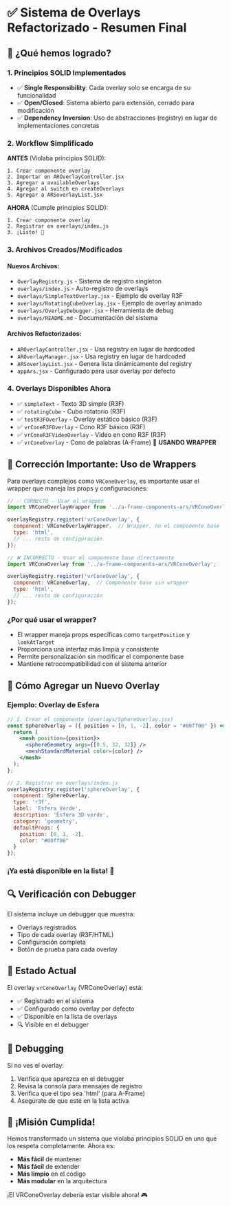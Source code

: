 # ✅ Sistema de Overlays Refactorizado - Resumen Final

## 🎯 ¿Qué hemos logrado?

### 1. **Principios SOLID Implementados**
- ✅ **Single Responsibility**: Cada overlay solo se encarga de su funcionalidad
- ✅ **Open/Closed**: Sistema abierto para extensión, cerrado para modificación
- ✅ **Dependency Inversion**: Uso de abstracciones (registry) en lugar de implementaciones concretas

### 2. **Workflow Simplificado**
**ANTES** (Violaba principios SOLID):
```
1. Crear componente overlay
2. Importar en AROverlayController.jsx
3. Agregar a availableOverlays
4. Agregar al switch en createOverlays
5. Agregar a ARSoverlayList.jsx
```

**AHORA** (Cumple principios SOLID):
```
1. Crear componente overlay
2. Registrar en overlays/index.js
3. ¡Listo! 🎉
```

### 3. **Archivos Creados/Modificados**

#### **Nuevos Archivos:**
- `OverlayRegistry.js` - Sistema de registro singleton
- `overlays/index.js` - Auto-registro de overlays
- `overlays/SimpleTextOverlay.jsx` - Ejemplo de overlay R3F
- `overlays/RotatingCubeOverlay.jsx` - Ejemplo de overlay animado
- `overlays/OverlayDebugger.jsx` - Herramienta de debug
- `overlays/README.md` - Documentación del sistema

#### **Archivos Refactorizados:**
- `AROverlayController.jsx` - Usa registry en lugar de hardcoded
- `AROverlayManager.jsx` - Usa registry en lugar de hardcoded
- `ARSoverlayList.jsx` - Genera lista dinámicamente del registry
- `appArs.jsx` - Configurado para usar overlay por defecto

### 4. **Overlays Disponibles Ahora**
- ✅ `simpleText` - Texto 3D simple (R3F)
- ✅ `rotatingCube` - Cubo rotatorio (R3F)
- ✅ `testR3FOverlay` - Overlay estático básico (R3F)
- ✅ `vrConeR3FOverlay` - Cono R3F básico (R3F)
- ✅ `vrConeR3FVideoOverlay` - Video en cono R3F (R3F)
- ✅ `vrConeOverlay` - Cono de palabras (A-Frame) 🎯 **USANDO WRAPPER**

## 🔧 Corrección Importante: Uso de Wrappers

Para overlays complejos como `VRConeOverlay`, es importante usar el wrapper que maneja las props y configuraciones:

```javascript
// ✅ CORRECTO - Usar el wrapper
import VRConeOverlayWrapper from '../a-frame-components-ars/VRConeOverlayWrapper';

overlayRegistry.register('vrConeOverlay', {
  component: VRConeOverlayWrapper,  // Wrapper, no el componente base
  type: 'html',
  // ... resto de configuración
});
```

```javascript
// ❌ INCORRECTO - Usar el componente base directamente
import VRConeOverlay from '../a-frame-components-ars/VRConeOverlay';

overlayRegistry.register('vrConeOverlay', {
  component: VRConeOverlay,  // Componente base sin wrapper
  type: 'html',
  // ... resto de configuración
});
```

### ¿Por qué usar el wrapper?
- El wrapper maneja props específicas como `targetPosition` y `lookAtTarget`
- Proporciona una interfaz más limpia y consistente
- Permite personalización sin modificar el componente base
- Mantiene retrocompatibilidad con el sistema anterior

## 🚀 Cómo Agregar un Nuevo Overlay

### Ejemplo: Overlay de Esfera
```jsx
// 1. Crear el componente (overlays/SphereOverlay.jsx)
const SphereOverlay = ({ position = [0, 1, -2], color = "#00ff00" }) => {
  return (
    <mesh position={position}>
      <sphereGeometry args={[0.5, 32, 32]} />
      <meshStandardMaterial color={color} />
    </mesh>
  );
};

// 2. Registrar en overlays/index.js
overlayRegistry.register('sphereOverlay', {
  component: SphereOverlay,
  type: 'r3f',
  label: 'Esfera Verde',
  description: 'Esfera 3D verde',
  category: 'geometry',
  defaultProps: {
    position: [0, 1, -2],
    color: "#00ff00"
  }
});
```

### ¡Ya está disponible en la lista! 🎉

## 🔍 Verificación con Debugger

El sistema incluye un debugger que muestra:
- Overlays registrados
- Tipo de cada overlay (R3F/HTML)
- Configuración completa
- Botón de prueba para cada overlay

## 🎯 Estado Actual

El overlay `vrConeOverlay` (VRConeOverlay) está:
- ✅ Registrado en el sistema
- ✅ Configurado como overlay por defecto
- ✅ Disponible en la lista de overlays
- 🔍 Visible en el debugger

## 🐛 Debugging

Si no ves el overlay:
1. Verifica que aparezca en el debugger
2. Revisa la consola para mensajes de registro
3. Verifica que el tipo sea 'html' (para A-Frame)
4. Asegúrate de que esté en la lista activa

## 🎊 ¡Misión Cumplida!

Hemos transformado un sistema que violaba principios SOLID en uno que los respeta completamente. Ahora es:
- **Más fácil** de mantener
- **Más fácil** de extender
- **Más limpio** en el código
- **Más modular** en la arquitectura

¡El VRConeOverlay debería estar visible ahora! 🎮
